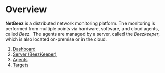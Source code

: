 # Overview
**NetBeez** is a distributed network monitoring platform. The monitoring is performed from multiple points via hardware, software, and cloud agents, called *Beez*.  The agents are managed by a server, called the *Beezkeeper*, which is also located on-premise or in the cloud. 

1. [Dashboard](dashboard.md)
2. [Server (BeezKeeper)](server.md)
3. [Agents](agents.md)
4. [Targets](targets.md)